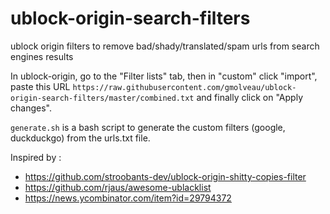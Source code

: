 # ublock-origin-search-filters

ublock origin filters to remove bad/shady/translated/spam urls from search engines results

In ublock-origin, go to the "Filter lists" tab, then in "custom" click "import", paste this URL `https://raw.githubusercontent.com/gmolveau/ublock-origin-search-filters/master/combined.txt` and finally click on "Apply changes".

`generate.sh` is a bash script to generate the custom filters (google, duckduckgo) from the urls.txt file.

Inspired by :

- https://github.com/stroobants-dev/ublock-origin-shitty-copies-filter
- https://github.com/rjaus/awesome-ublacklist
- https://news.ycombinator.com/item?id=29794372